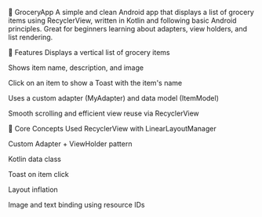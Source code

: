🛒 GroceryApp
A simple and clean Android app that displays a list of grocery items using RecyclerView, written in Kotlin and following basic Android principles. Great for beginners learning about adapters, view holders, and list rendering.

📱 Features
Displays a vertical list of grocery items

Shows item name, description, and image

Click on an item to show a Toast with the item's name

Uses a custom adapter (MyAdapter) and data model (ItemModel)

Smooth scrolling and efficient view reuse via RecyclerView

🧠 Core Concepts Used
RecyclerView with LinearLayoutManager

Custom Adapter + ViewHolder pattern

Kotlin data class

Toast on item click

Layout inflation

Image and text binding using resource IDs

